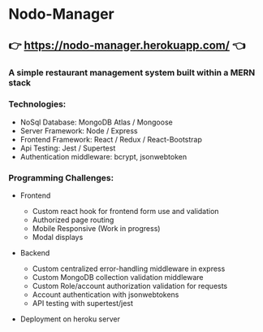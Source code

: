 # Nodo-Manager

## 👉 https://nodo-manager.herokuapp.com/ 👈

### A simple restaurant management system built within a MERN stack

### Technologies:

- NoSql Database: MongoDB Atlas / Mongoose
- Server Framework: Node / Express
- Frontend Framework: React / Redux / React-Bootstrap
- Api Testing: Jest / Supertest
- Authentication middleware: bcrypt, jsonwebtoken

### Programming Challenges:

- Frontend
    - Custom react hook for frontend form use and validation
    - Authorized page routing
    - Mobile Responsive (Work in progress)
    - Modal displays

- Backend
    - Custom centralized error-handling middleware in express
    - Custom MongoDB collection validation middleware
    - Custom Role/account authorization validation for requests
    - Account authentication with jsonwebtokens
    - API testing with supertest/jest

- Deployment on heroku server
